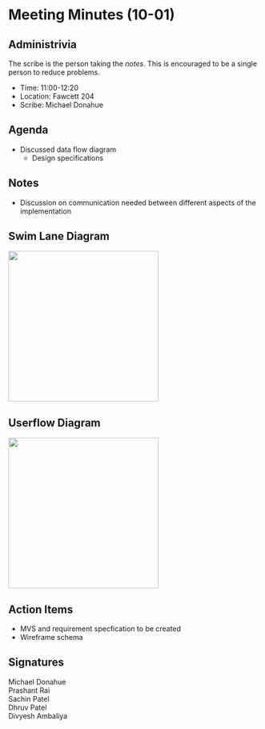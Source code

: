 
# Meeting Minutes (10-01)

## Administrivia
The scribe is the person taking the _notes_. This is encouraged to be a single person to reduce problems.
* Time: 11:00-12:20
* Location: Fawcett 204
* Scribe: Michael Donahue

## Agenda
* Discussed data flow diagram 
  * Design specifications

## Notes
* Discussion on communication needed between different aspects of the implementation

## Swim Lane Diagram

<img src="./Images/IMG_0003.jpg" width=300 height=300>

## Userflow Diagram

<img src="./Images/IMG_0005.jpg" width=300 height=300>



## Action Items
* MVS and requirement specfication to be created 
* Wireframe schema 

## Signatures
Michael Donahue  
Prashant Rai  
Sachin Patel  
Dhruv Patel  
Divyesh Ambaliya
